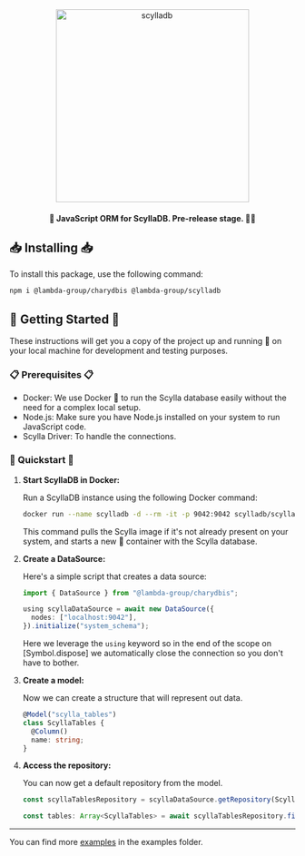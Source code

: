<div align="center">
  <a href="https://github.com/daniel-boll/charydbis">
    <img src="assets/logo.png" alt="scylladb" width="340" />
  </a>

  <h4>🚀 JavaScript ORM for ScyllaDB. Pre-release stage. 🧪🔧</h4>
</div>

## 📥 Installing 📥

To install this package, use the following command:

```bash
npm i @lambda-group/charydbis @lambda-group/scylladb
```

## 🚀 Getting Started 🚀

These instructions will get you a copy of the project up and running 🏃 on your local machine for development and testing purposes.

### 📋 Prerequisites 📋

- Docker: We use Docker 🐳 to run the Scylla database easily without the need for a complex local setup.
- Node.js: Make sure you have Node.js installed on your system to run JavaScript code.
- Scylla Driver: To handle the connections.

### 🌟 Quickstart 🌟

1. **Start ScyllaDB in Docker:**

   Run a ScyllaDB instance using the following Docker command:

   ```bash
   docker run --name scylladb -d --rm -it -p 9042:9042 scylladb/scylla --smp 2
   ```

   This command pulls the Scylla image if it's not already present on your system, and starts a new 🌟 container with the Scylla database.

2. **Create a DataSource:**

   Here's a simple script that creates a data source:

   ```typescript
   import { DataSource } from "@lambda-group/charydbis";

   using scyllaDataSource = await new DataSource({
     nodes: ["localhost:9042"],
   }).initialize("system_schema");
   ```

   Here we leverage the `using` keyword so in the end of the scope on [Symbol.dispose] we automatically close the connection so you don't have to bother.

3. **Create a model:**

   Now we can create a structure that will represent out data.

   ```typescript
   @Model("scylla_tables")
   class ScyllaTables {
     @Column()
     name: string;
   }
   ```

4. **Access the repository:**

   You can now get a default repository from the model.

   ```ts
   const scyllaTablesRepository = scyllaDataSource.getRepository(ScyllaTables);

   const tables: Array<ScyllaTables> = await scyllaTablesRepository.find();
   ```

---

You can find more [examples](https://github.com/daniel-boll/charydbis/tree/main/examples) in the examples folder.
